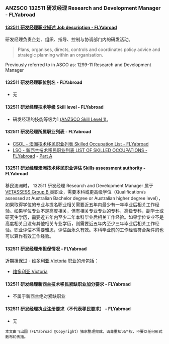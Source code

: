 ### ANZSCO 132511 研发经理 Research and Development Manager - FLYabroad ###

####  [132511 研发经理职业描述 Job description - FLYabroad](http://www.flyabroadvisa.com/anzsco/1325.html#132511)

研发经理负责企划、组织、指导、控制与协调部门内的研发活动。

> Plans, organises, directs, controls and coordinates policy advice and strategic planning within an organisation.

Previously referred to in ASCO as:
1299-11 Research and Development Manager

#### 132511 研发经理职位别名 - FLYabroad
 
- 无

#### 132511 研发经理技术等级 Skill level - FLYabroad

- 研发经理的技能等级为1 [(ANZSCO Skill Level 1)](http://www.flyabroadvisa.com/anzsco/)。

#### 132511 研发经理所属职业列表 - FLYabroad

- [CSOL - 澳洲技术移民职业列表 Skilled Occupation List - FLYabroad](http://www.flyabroadvisa.com/sol/)
- [LSO - 新西兰技术移民职业列表 LIST OF SKILLED OCCUPATIONS - FLYabroad](http://nz.flyabroadvisa.com/lso/) - [Part A](parta)

#### 132511 研发经理澳洲技术移民职业评估 Skills assessment authority - FLYabroad

移民澳洲时， 132511 研发经理 Research and Development Manager 属于 [VETASSESS Group B ](http://www.flyabroadvisa.com/ass/vetassess.html)类职业，需要本科或更高级学位（Qualification/s assessed at Australian Bachelor degree or Australian higher degree level），如果取得学位的专业与提名职业相关需要近五年内最少有一年毕业后相关工作经验。如果学位专业不是高度相关，但有相关专业专业的专科，高级专科，副学士或研究生学历，需要近五年内至少二年本科毕业后相关工作经验。如果学位专业不是高度相关且没有其他相关专业学历，则需要近五年内至少三年毕业后相关工作经验。职业评估不需要雅思，评估函永久有效。本科毕业前的工作经验符合条件的也可以算作有效工作经验。

#### 132511 研发经理州担保情况 - FLYabroad

近期担保过 - [维多利亚 Victoria](http://www.flyabroadvisa.com/zdb/vic.html) 职业的州包括：

- [维多利亚 Victoria](http://www.flyabroadvisa.com/zdb/vic.html)

#### 132511 研发经理新西兰技术移民紧缺职业加分要求 - FLYabroad

- 不属于新西兰绝对紧缺职业

#### 132511 研发经理执业注册要求（不代表移民要求） - FLYabroad

- 无

`本文由飞出国（FLYabroad @Copyright）独家整理完成，请尊重知识产权，不要以任何形式散布和传播。`